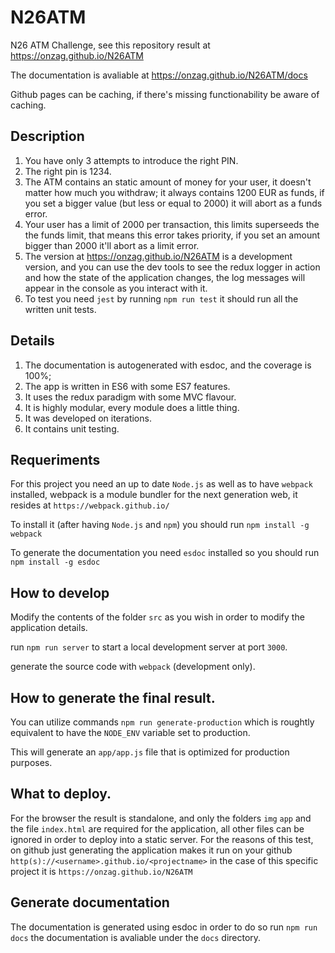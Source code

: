# N26ATM

N26 ATM Challenge, see this repository result at https://onzag.github.io/N26ATM

The documentation is avaliable at https://onzag.github.io/N26ATM/docs

Github pages can be caching, if there's missing functionability be aware of caching.

## Description

1. You have only 3 attempts to introduce the right PIN.
2. The right pin is 1234.
3. The ATM contains an static amount of money for your user, it doesn't matter how much you withdraw; it always contains 1200 EUR as funds, if you set a bigger value (but less or equal to 2000) it will abort as a funds error.
4. Your user has a limit of 2000 per transaction, this limits superseeds the the funds limit, that means this error takes priority, if you set an amount bigger than 2000 it'll abort as a limit error.
5. The version at https://onzag.github.io/N26ATM is a development version, and you can use the dev tools to see the redux logger in action and how the state of the application changes, the log messages
will appear in the console as you interact with it.
6. To test you need `jest` by running `npm run test` it should run all the written unit tests.

## Details 

1. The documentation is autogenerated with esdoc, and the coverage is 100%;
2. The app is written in ES6 with some ES7 features.
3. It uses the redux paradigm with some MVC flavour.
4. It is highly modular, every module does a little thing.
5. It was developed on iterations.
6. It contains unit testing.

## Requeriments
For this project you need an up to date `Node.js` as well as to have `webpack` installed, webpack is a module bundler for the next generation web, it resides at `https://webpack.github.io/`

To install it (after having `Node.js` and `npm`) you should run `npm install -g webpack`

To generate the documentation you need `esdoc` installed so you should run `npm install -g esdoc`

## How to develop

Modify the contents of the folder `src` as you wish in order to modify the application details.

run `npm run server` to start a local development server at port `3000`.

generate the source code with `webpack` (development only).

## How to generate the final result.

You can utilize commands `npm run generate-production` which is roughtly equivalent to have the `NODE_ENV` variable set to production.

This will generate an `app/app.js` file that is optimized for production purposes.

## What to deploy.

For the browser the result is standalone, and only the folders `img` `app` and the file `index.html` are required for the application, all other files can be ignored in order to deploy into a
static server. For the reasons of this test, on github just generating the application makes it run on your github `http(s)://<username>.github.io/<projectname>` in the case of this specific project
it is `https://onzag.github.io/N26ATM`

## Generate documentation

The documentation is generated using esdoc in order to do so run `npm run docs` the documentation is avaliable under the `docs` directory.
